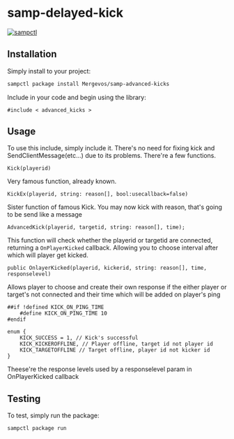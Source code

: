 # samp-delayed-kick

[![sampctl](https://img.shields.io/badge/sampctl-samp--advanced--kicks-2f2f2f.svg?style=for-the-badge)](https://github.com/Mergevos/samp-advanced-kicks)

<!--
Short description of your library, why it's useful, some examples, pictures or
videos. Link to your forum release thread too.

Remember: You can use "forumfmt" to convert this readme to forum BBCode!

What the sections below should be used for:

`## Installation`: Leave this section un-edited unless you have some specific
additional installation procedure.

`## Testing`: Whether your library is tested with a simple `main()` and `print`,
unit-tested, or demonstrated via prompting the player to connect, you should
include some basic information for users to try out your code in some way.

And finally, maintaining your version number`:

* Follow [Semantic Versioning](https://semver.org/)
* When you release a new version, update `VERSION` and `git tag` it
* Versioning is important for sampctl to use the version control features

Happy Pawning!
-->

## Installation

Simply install to your project:

```bash
sampctl package install Mergevos/samp-advanced-kicks
```

Include in your code and begin using the library:

```pawn
#include < advanced_kicks >
```

## Usage

<!--
Write your code documentation or examples here. If your library is documented in
the source code, direct users there. If not, list your API and describe it well
in this section. If your library is passive and has no API, simply omit this
section.
-->
To use this include, simply include it. There's no need for fixing kick and SendClientMessage(etc...) due to its problems.
There're a few functions. 
```pawn
Kick(playerid)
```  
Very famous function, already known.
```pawn
KickEx(playerid, string: reason[], bool:usecallback=false)  
```  
Sister function of famous Kick. You may now kick with reason, that's going to be send like a message  
```pawn
AdvancedKick(playerid, targetid, string: reason[], time);  
```  
This function will check whether the playerid or targetid are connected, returning a `OnPlayerKicked` callback. Allowing you to choose interval after which will player get kicked.  
```pawn
public OnlayerKicked(playerid, kickerid, string: reason[], time, responselevel)
```  
Allows player to choose and create their own response if the either player or target's not connected and their time which will be added on player's ping  

```pawn 
##if !defined KICK_ON_PING_TIME
	#define KICK_ON_PING_TIME 10
#endif 

enum {
	KICK_SUCCESS = 1, // Kick's successful  
	KICK_KICKEROFFLINE, // Player offline, target id not player id  
	KICK_TARGETOFFLINE // Target offline, player id not kicker id  
}
```
Theese're the response levels used by a responselevel param in OnPlayerKicked callback


## Testing

<!--
Depending on whether your package is tested via in-game "demo tests" or
y_testing unit-tests, you should indicate to readers what to expect below here.
-->

To test, simply run the package:

```bash
sampctl package run
```
